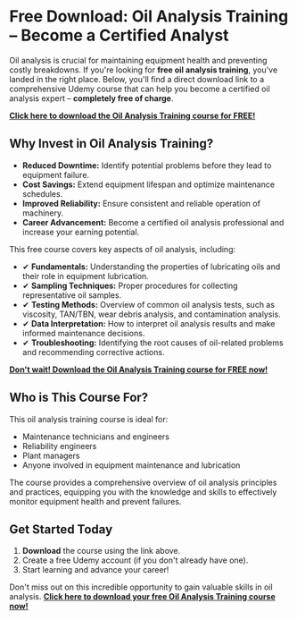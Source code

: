 # Free Download: Oil Analysis Training – Become a Certified Analyst

Oil analysis is crucial for maintaining equipment health and preventing costly breakdowns. If you're looking for **free oil analysis training**, you've landed in the right place. Below, you'll find a direct download link to a comprehensive Udemy course that can help you become a certified oil analysis expert – **completely free of charge**.

[**Click here to download the Oil Analysis Training course for FREE!**](https://udemywork.com/oil-analysis-training)

## Why Invest in Oil Analysis Training?

*   **Reduced Downtime:** Identify potential problems before they lead to equipment failure.
*   **Cost Savings:** Extend equipment lifespan and optimize maintenance schedules.
*   **Improved Reliability:** Ensure consistent and reliable operation of machinery.
*   **Career Advancement:** Become a certified oil analysis professional and increase your earning potential.

This free course covers key aspects of oil analysis, including:

*   ✔ **Fundamentals:** Understanding the properties of lubricating oils and their role in equipment lubrication.
*   ✔ **Sampling Techniques:** Proper procedures for collecting representative oil samples.
*   ✔ **Testing Methods:** Overview of common oil analysis tests, such as viscosity, TAN/TBN, wear debris analysis, and contamination analysis.
*   ✔ **Data Interpretation:** How to interpret oil analysis results and make informed maintenance decisions.
*   ✔ **Troubleshooting:** Identifying the root causes of oil-related problems and recommending corrective actions.

[**Don't wait! Download the Oil Analysis Training course for FREE now!**](https://udemywork.com/oil-analysis-training)

## Who is This Course For?

This oil analysis training course is ideal for:

*   Maintenance technicians and engineers
*   Reliability engineers
*   Plant managers
*   Anyone involved in equipment maintenance and lubrication

The course provides a comprehensive overview of oil analysis principles and practices, equipping you with the knowledge and skills to effectively monitor equipment health and prevent failures.

## Get Started Today

1.  **Download** the course using the link above.
2.  Create a free Udemy account (if you don't already have one).
3.  Start learning and advance your career!

Don't miss out on this incredible opportunity to gain valuable skills in oil analysis. **[Click here to download your free Oil Analysis Training course now!](https://udemywork.com/oil-analysis-training)**
